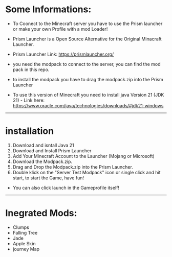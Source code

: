 # Some Informations:

+ To Coonect to the Minecraft server you have to use the Prism launcher or make your own Profile with a mod Loader!

+ Prism Launcher is a Open Source Alternative for the Original Minacraft Launcher.

+ Prism Launcher Link: https://prismlauncher.org/

+ you need the modpack to connect to the server, you can find the mod pack in this repo.

+ to install the modpack you have to drag the modpack.zip into the Prism Launcher

+ To use this version of Minecraft you need to install java Version 21 (JDK 21) - Link here: https://www.oracle.com/java/technologies/downloads/#jdk21-windows

___ 
# installation 
1. Download and isntall Java 21
2. Download and Install Prism Launcher
3. Add Your Minecraft Account to the Launcher (Mojang or Microsoft)
4. Download the Modpack.zip.
5. Drag and Drop the Modpack.zip into the Prism Launcher.
6. Double klick on the "Server Test Modpack" icon or single click and hit start, to start the Game, have fun!
+ You can also click launch in the Gameprofile itself!

___

# Inegrated Mods:
+ Clumps
+ Falling Tree
+ Jade
+ Apple Skin
+ journey Map
